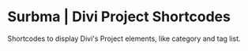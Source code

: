 Surbma | Divi Project Shortcodes
===============================

Shortcodes to display Divi's Project elements, like category and tag list.

